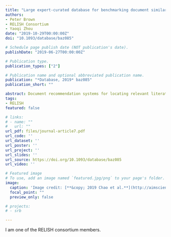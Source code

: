 ```yaml
---
title: "Large expert-curated database for benchmarking document similarity detection in biomedical literature search"
authors:
- Peter Brown
- RELISH Consortium
- Yaoqi Zhou
date: "2019-10-29T00:00:00Z"
doi: "10.1093/database/baz085"

# Schedule page publish date (NOT publication's date).
publishDate: "2019-06-27T00:00:00Z"

# Publication type.
publication_types: ["2"]

# Publication name and optional abbreviated publication name.
publication: "*Database, 2019* baz085"
publication_short: ""

abstract: Document recommendation systems for locating relevant literature have mostly relied on methods developed a decade ago. This is largely due to the lack of a large offline gold-standard benchmark of relevant documents that cover a variety of research fields such that newly developed literature search techniques can be compared, improved and translated into practice. To overcome this bottleneck, we have established the RElevant LIterature SearcH consortium consisting of more than 1500 scientists from 84 countries, who have collectively annotated the relevance of over 180 000 PubMed-listed articles with regard to their respective seed (input) article/s. The majority of annotations were contributed by highly experienced, original authors of the seed articles. The collected data cover 76% of all unique PubMed Medical Subject Headings descriptors. No systematic biases were observed across different experience levels, research fields or time spent on annotations. More importantly, annotations of the same document pairs contributed by different scientists were highly concordant. We further show that the three representative baseline methods used to generate recommended articles for evaluation (Okapi Best Matching 25, Term Frequency--Inverse Document Frequency and PubMed Related Articles) had similar overall performances. Additionally, we found that these methods each tend to produce distinct collections of recommended articles, suggesting that a hybrid method may be required to completely capture all relevant articles. The established database server located at [https://relishdb.ict.griffith.edu.au](https://relishdb.ict.griffith.edu.au) is freely available for the downloading of annotation data and the blind testing of new methods. We expect that this benchmark will be useful for stimulating the development of new powerful techniques for title and title/abstract-based search engines for relevant articles in biomedical research.
tags:
- RELISH
featured: false

# links:
# - name: ""
#   url: ""
url_pdf: files/journal-article7.pdf
url_code: ''
url_dataset: ''
url_poster: ''
url_project: ''
url_slides: ''
url_source: https://doi.org/10.1093/database/baz085
url_video: ''

# Featured image
# To use, add an image named `featured.jpg/png` to your page's folder. 
image:
  caption: 'Image credit: [**&copy; 2019 Chao et al.**](http://aimsciences.org//article/doi/10.3934/fods.2019008)'
  focal_point: ""
  preview_only: false

# projects:
# - srb

---
```


I am one of the RELISH consortium members.

